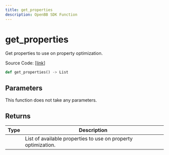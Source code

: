 ```yaml
---
title: get_properties
description: OpenBB SDK Function
---
```


# get_properties

Get properties to use on property optimization.

Source Code: [[link](https://github.com/OpenBB-finance/OpenBBTerminal/tree/main/openbb_terminal/portfolio/portfolio_optimization/optimizer_model.py#L3123)]

```python
def get_properties() -> List
```
## Parameters

This function does not take any parameters.

## Returns

| Type | Description |
| ---- | ----------- |
|  | List of available properties to use on property optimization. |


